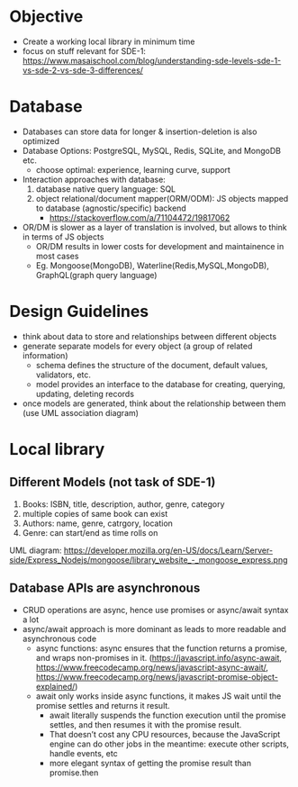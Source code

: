# Objective
- Create a working local library in minimum time
- focus on stuff relevant for SDE-1: https://www.masaischool.com/blog/understanding-sde-levels-sde-1-vs-sde-2-vs-sde-3-differences/

# Database 
- Databases can store data for longer & insertion-deletion is also optimized
- Database Options: PostgreSQL, MySQL, Redis, SQLite, and MongoDB etc.
	- choose optimal: experience, learning curve, support
- Interaction approaches with database:
	1. database native query language: SQL
	2. object relational/document mapper(ORM/ODM): JS objects mapped to database (agnostic/specific) backend
		- https://stackoverflow.com/a/71104472/19817062
- OR/DM is slower as a layer of translation is involved, but allows to think in terms of JS objects
	- OR/DM results in lower costs for development and maintainence in most cases
	- Eg. Mongoose(MongoDB), Waterline(Redis,MySQL,MongoDB), GraphQL(graph query language)

# Design Guidelines
- think about data to store and relationships between different objects
- generate separate models for every object (a group of related information)
	- schema defines the structure of the document, default values, validators, etc.
	- model provides an interface to the database for creating, querying, updating, deleting records
- once models are generated, think about the relationship between them (use UML association diagram)

# Local library

## Different Models (not task of SDE-1)
1. Books: ISBN, title, description, author, genre, category
2. multiple copies of same book can exist
3. Authors: name, genre, catrgory, location
4. Genre: can start/end as time rolls on

UML diagram: https://developer.mozilla.org/en-US/docs/Learn/Server-side/Express_Nodejs/mongoose/library_website_-_mongoose_express.png

## Database APIs are asynchronous
- CRUD operations are async, hence use promises or async/await syntax a lot
- async/await approach is more dominant as leads to more readable and asynchronous code
	- async functions: async ensures that the function returns a promise, and wraps non-promises in it. (https://javascript.info/async-await, https://www.freecodecamp.org/news/javascript-async-await/, https://www.freecodecamp.org/news/javascript-promise-object-explained/)
	- await only works inside async functions, it makes JS wait until the promise settles and returns it result.
		- await literally suspends the function execution until the promise settles, and then resumes it with the promise result. 
		- That doesn’t cost any CPU resources, because the JavaScript engine can do other jobs in the meantime: execute other scripts, handle events, etc
		- more elegant syntax of getting the promise result than promise.then


	

